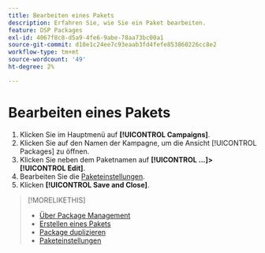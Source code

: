 ```yaml
---
title: Bearbeiten eines Pakets
description: Erfahren Sie, wie Sie ein Paket bearbeiten.
feature: DSP Packages
exl-id: 4067f8c8-d5a9-4fe6-9abe-78aa73bc00a1
source-git-commit: d10e1c24ee7c93eaab3fd4fefe853860226cc8e2
workflow-type: tm+mt
source-wordcount: '49'
ht-degree: 2%

---
```


# Bearbeiten eines Pakets

1. Klicken Sie im Hauptmenü auf **[!UICONTROL Campaigns]**.
1. Klicken Sie auf den Namen der Kampagne, um die Ansicht [!UICONTROL Packages] zu öffnen.
1. Klicken Sie neben dem Paketnamen auf **[!UICONTROL ...]>[!UICONTROL Edit]**.
1. Bearbeiten Sie die [Paketeinstellungen](package-settings.md).
1. Klicken **[!UICONTROL Save and Close]**.

>[!MORELIKETHIS]
>
>* [Über Package Management](package-about.md)
>* [Erstellen eines Pakets](package-create.md)
>* [Package duplizieren](package-duplicate.md)
>* [Paketeinstellungen](package-settings.md)

